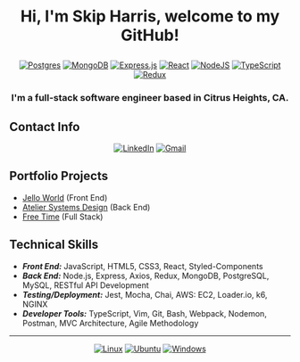 # <div align="center"> <p> Hi, I'm Skip Harris, welcome to my GitHub! </p></div>

<div align="center"> 

[![Postgres](https://img.shields.io/badge/postgres-%23316192.svg?style=for-the-badge&logo=postgresql&logoColor=white)](https://www.postgresql.org/) [![MongoDB](https://img.shields.io/badge/MongoDB-%234ea94b.svg?style=for-the-badge&logo=mongodb&logoColor=white)](https://www.mongodb.com/) [![Express.js](https://img.shields.io/badge/express.js-%23404d59.svg?style=for-the-badge&logo=express&logoColor=%2361DAFB)](https://expressjs.com/) [![React](https://img.shields.io/badge/react-%2320232a.svg?style=for-the-badge&logo=react&logoColor=%2361DAFB)](https://reactjs.org/) [![NodeJS](https://img.shields.io/badge/node.js-6DA55F?style=for-the-badge&logo=node.js&logoColor=white)](https://nodejs.org/) [![TypeScript](https://img.shields.io/badge/typescript-%23007ACC.svg?style=for-the-badge&logo=typescript&logoColor=white)](https://www.typescriptlang.org/) [![Redux](https://img.shields.io/badge/Redux-593D88?style=for-the-badge&logo=redux&logoColor=white)](https://redux.js.org/)








<!--- [![SD3K's GitHub stats](https://github-readme-stats.vercel.app/api?username=SD3K&hide=stars&count_private=true&show_icons=true&theme=dark)](https://github.com/anuraghazra/github-readme-stats) --->

###  I'm a full-stack software engineer based in Citrus Heights, CA. 

</div>



## Contact Info

<div align="center">

[![LinkedIn](https://img.shields.io/badge/Skipper%20Harris-%230077B5.svg?style=for-the-badge&logo=linkedin&logoColor=white)](https://www.linkedin.com/in/skipperharris/) [![Gmail](https://img.shields.io/badge/SkipDawg3000-D14836?style=for-the-badge&logo=gmail&logoColor=white)](mailto:skipdawg3000@gmail.com)

</div>

## Portfolio Projects
- [Jello World](https://github.com/frp58-Monks/FEC) (Front End)
- [Atelier Systems Design](https://github.com/RFP-58-DK/SDC-Reviews) (Back End) 
- [Free Time](https://github.com/Blue-Squirtles/FreeTime) (Full Stack) 

## Technical Skills
- **_Front End:_** JavaScript, HTML5, CSS3, React, Styled-Components
- **_Back End:_** Node.js, Express, Axios, Redux, MongoDB, PostgreSQL, MySQL, RESTful API Development
- **_Testing/Deployment:_** Jest, Mocha, Chai, AWS: EC2, Loader.io, k6, NGINX
- **_Developer Tools:_** TypeScript, Vim, Git, Bash, Webpack, Nodemon, Postman, MVC Architecture, Agile Methodology


<div align="center">

---

[![Linux](https://img.shields.io/badge/Linux-FCC624?style=for-the-badge&logo=linux&logoColor=black)](https://www.linux.org/) [![Ubuntu](https://img.shields.io/badge/Ubuntu-E95420?style=for-the-badge&logo=ubuntu&logoColor=white)](https://ubuntu.com/) [![Windows](https://img.shields.io/badge/Windows-0078D6?style=for-the-badge&logo=windows&logoColor=white)](https://www.microsoft.com/en-us/windows/?r=1)


</div>
